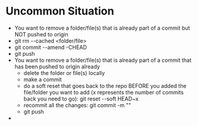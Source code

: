# Uncommon Situation
* You want to remove a folder/file(s) that is already part of a commit but NOT pushed to origin
 * git rm --cached <folder/file> 
 * git commit --amend -CHEAD
 * git push
* You want to remove a folder/file(s) that is already part of a commit that has been pushed to origin already
  * delete the folder or file(s) locally
  * make a commit 
  * do a soft reset that goes back to the repo BEFORE you added the file/folder you want to add (x represents the number of commits back you need to go): git reset --soft HEAD~x 
  * recommit all the changes: git commit -m "<msg for the new commit>"
  * git push
* 